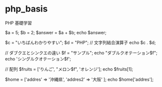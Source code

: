 # php_basis

PHP 基礎学習

$a = 5;
$b = 2;
$answer = $a + $b;
echo $answer;

$c = "いちばんわかりやすい";
$d = "PHP";
// 文字列結合演算子
echo $c . $d;

// ダブクエとシンクエの違い
$f = "サンプル";
  echo "ダブルクオテーション$f";
echo 'シングルクオテーション$f';

// 配列
$fruits = ['りんご', "メロン$f", 'オレンジ'];
echo $fruits[1];

$home = ['addres' => '沖縄県', 'addres2' => '大阪' ];
echo $home['addres'];
